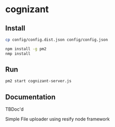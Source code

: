 # cognizant

## Install

```bash
cp config/config.dist.json config/config.json

npm install -g pm2
nmp install
```

## Run

```bash
pm2 start cognizant-server.js
```

## Documentation

TBDoc'd

Simple File uploader using resify node framework

